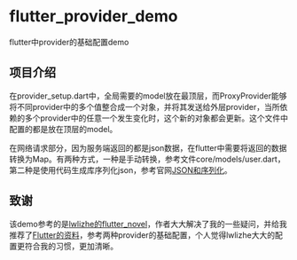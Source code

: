 # flutter_provider_demo

flutter中provider的基础配置demo

## 项目介绍

在provider_setup.dart中，全局需要的model放在最顶层，而ProxyProvider能够将不同provider中的多个值整合成一个对象，并将其发送给外层provider，当所依赖的多个provider中的任意一个发生变化时，这个新的对象都会更新。这个文件中配置的都是放在顶层的model。

在网络请求部分，因为服务端返回的都是json数据，在flutter中需要将返回的数据转换为Map。有两种方式，一种是手动转换，参考文件core/models/user.dart，第二种是使用代码生成库序列化json，参考官网[JSON和序列化](https://flutterchina.club/json/)。

## 致谢
该demo参考的是[lwlizhe的flutter_novel](https://github.com/lwlizhe/flutter_novel)，作者大大解决了我的一些疑问，并给我推荐了[Flutter的资料](https://github.com/FilledStacks/flutter-tutorials)，参考两种provider的基础配置，个人觉得lwlizhe大大的配置更符合我的习惯，更加清晰。